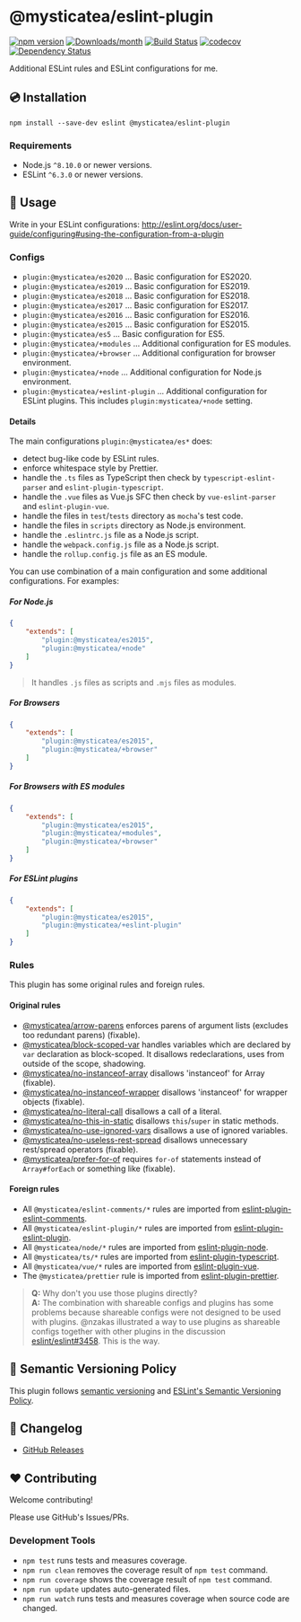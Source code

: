 # @mysticatea/eslint-plugin

[![npm version](https://img.shields.io/npm/v/@mysticatea/eslint-plugin.svg)](https://www.npmjs.com/package/@mysticatea/eslint-plugin)
[![Downloads/month](https://img.shields.io/npm/dm/@mysticatea/eslint-plugin.svg)](http://www.npmtrends.com/@mysticatea/eslint-plugin)
[![Build Status](https://github.com/mysticatea/eslint-plugin/workflows/CI/badge.svg)](https://github.com/mysticatea/eslint-plugin/actions)
[![codecov](https://codecov.io/gh/mysticatea/eslint-plugin/branch/master/graph/badge.svg)](https://codecov.io/gh/mysticatea/eslint-plugin)
[![Dependency Status](https://david-dm.org/mysticatea/eslint-plugin.svg)](https://david-dm.org/mysticatea/eslint-plugin)

Additional ESLint rules and ESLint configurations for me.

## 💿 Installation

```
npm install --save-dev eslint @mysticatea/eslint-plugin
```

### Requirements

- Node.js `^8.10.0` or newer versions.
- ESLint `^6.3.0` or newer versions.

## 📖 Usage

Write in your ESLint configurations: http://eslint.org/docs/user-guide/configuring#using-the-configuration-from-a-plugin

### Configs

- `plugin:@mysticatea/es2020` ... Basic configuration for ES2020.
- `plugin:@mysticatea/es2019` ... Basic configuration for ES2019.
- `plugin:@mysticatea/es2018` ... Basic configuration for ES2018.
- `plugin:@mysticatea/es2017` ... Basic configuration for ES2017.
- `plugin:@mysticatea/es2016` ... Basic configuration for ES2016.
- `plugin:@mysticatea/es2015` ... Basic configuration for ES2015.
- `plugin:@mysticatea/es5` ... Basic configuration for ES5.
- `plugin:@mysticatea/+modules` ... Additional configuration for ES modules.
- `plugin:@mysticatea/+browser` ... Additional configuration for browser environment.
- `plugin:@mysticatea/+node` ... Additional configuration for Node.js environment.
- `plugin:@mysticatea/+eslint-plugin` ... Additional configuration for ESLint plugins. This includes `plugin:mysticatea/+node` setting.

#### Details

The main configurations `plugin:@mysticatea/es*` does:

- detect bug-like code by ESLint rules.
- enforce whitespace style by Prettier.
- handle the `.ts` files as TypeScript then check by `typescript-eslint-parser` and `eslint-plugin-typescript`.
- handle the `.vue` files as Vue.js SFC then check by `vue-eslint-parser` and `eslint-plugin-vue`.
- handle the files in `test`/`tests` directory as `mocha`'s test code.
- handle the files in `scripts` directory as Node.js environment.
- handle the `.eslintrc.js` file as a Node.js script.
- handle the `webpack.config.js` file as a Node.js script.
- handle the `rollup.config.js` file as an ES module.

You can use combination of a main configuration and some additional configurations.
For examples:

##### For Node.js

```json
{
    "extends": [
        "plugin:@mysticatea/es2015",
        "plugin:@mysticatea/+node"
    ]
}
```

> It handles `.js` files as scripts and `.mjs` files as modules.

##### For Browsers

```json
{
    "extends": [
        "plugin:@mysticatea/es2015",
        "plugin:@mysticatea/+browser"
    ]
}
```

##### For Browsers with ES modules

```json
{
    "extends": [
        "plugin:@mysticatea/es2015",
        "plugin:@mysticatea/+modules",
        "plugin:@mysticatea/+browser"
    ]
}
```

##### For ESLint plugins

```json
{
    "extends": [
        "plugin:@mysticatea/es2015",
        "plugin:@mysticatea/+eslint-plugin"
    ]
}
```

### Rules

This plugin has some original rules and foreign rules.

#### Original rules

- [@mysticatea/arrow-parens](docs/rules/arrow-parens.md) enforces parens of argument lists (excludes too redundant parens) (fixable).
- [@mysticatea/block-scoped-var](docs/rules/block-scoped-var.md) handles variables which are declared by `var` declaration as block-scoped. It disallows redeclarations, uses from outside of the scope, shadowing.
- [@mysticatea/no-instanceof-array](docs/rules/no-instanceof-array.md) disallows 'instanceof' for Array (fixable).
- [@mysticatea/no-instanceof-wrapper](docs/rules/no-instanceof-wrapper.md) disallows 'instanceof' for wrapper objects (fixable).
- [@mysticatea/no-literal-call](docs/rules/no-literal-call.md) disallows a call of a literal.
- [@mysticatea/no-this-in-static](docs/rules/no-this-in-static.md) disallows `this`/`super` in static methods.
- [@mysticatea/no-use-ignored-vars](docs/rules/no-use-ignored-vars.md) disallows a use of ignored variables.
- [@mysticatea/no-useless-rest-spread](docs/rules/no-useless-rest-spread.md) disallows unnecessary rest/spread operators (fixable).
- [@mysticatea/prefer-for-of](docs/rules/prefer-for-of.md) requires `for-of` statements instead of `Array#forEach` or something like (fixable).

#### Foreign rules

- All `@mysticatea/eslint-comments/*` rules are imported from [eslint-plugin-eslint-comments](https://www.npmjs.com/package/eslint-plugin-eslint-comments).
- All `@mysticatea/eslint-plugin/*` rules are imported from [eslint-plugin-eslint-plugin](https://www.npmjs.com/package/eslint-plugin-eslint-plugin).
- All `@mysticatea/node/*` rules are imported from [eslint-plugin-node](https://www.npmjs.com/package/eslint-plugin-node).
- All `@mysticatea/ts/*` rules are imported from [eslint-plugin-typescript](https://www.npmjs.com/package/eslint-plugin-typescript).
- All `@mysticatea/vue/*` rules are imported from [eslint-plugin-vue](https://www.npmjs.com/package/eslint-plugin-vue).
- The `@mysticatea/prettier` rule is imported from [eslint-plugin-prettier](https://www.npmjs.com/package/eslint-plugin-prettier).

> **Q:** Why don't you use those plugins directly?<br>
> **A:** The combination with shareable configs and plugins has some problems because shareable configs were not designed to be used with plugins. @nzakas illustrated a way to use plugins as shareable configs together with other plugins in the discussion [eslint/eslint#3458](https://github.com/eslint/eslint/issues/3458#issuecomment-257161846). This is the way.

## 🚥 Semantic Versioning Policy

This plugin follows [semantic versioning](http://semver.org/) and [ESLint's Semantic Versioning Policy](https://github.com/eslint/eslint#semantic-versioning-policy).

## 📰 Changelog

- [GitHub Releases](https://github.com/mysticatea/eslint-plugin/releases)

## ❤️ Contributing

Welcome contributing!

Please use GitHub's Issues/PRs.

### Development Tools

- `npm test` runs tests and measures coverage.
- `npm run clean` removes the coverage result of `npm test` command.
- `npm run coverage` shows the coverage result of `npm test` command.
- `npm run update` updates auto-generated files.
- `npm run watch` runs tests and measures coverage when source code are changed.
